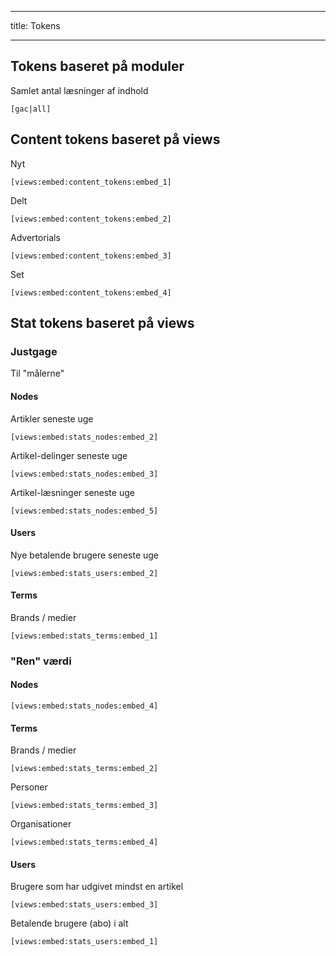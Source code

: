 


---
title: Tokens

---





## Tokens baseret på moduler

Samlet antal læsninger af indhold

	[gac|all]


## Content tokens baseret på views


Nyt

	[views:embed:content_tokens:embed_1]


Delt

	[views:embed:content_tokens:embed_2]


Advertorials

	[views:embed:content_tokens:embed_3]


Set

	[views:embed:content_tokens:embed_4]


## Stat tokens baseret på views

### Justgage

Til "målerne"

#### Nodes

Artikler seneste uge

	[views:embed:stats_nodes:embed_2]

Artikel-delinger seneste uge

	[views:embed:stats_nodes:embed_3]

Artikel-læsninger seneste uge

	[views:embed:stats_nodes:embed_5]








#### Users

Nye betalende brugere seneste uge

	[views:embed:stats_users:embed_2]

#### Terms

Brands / medier

	[views:embed:stats_terms:embed_1]

### "Ren" værdi

#### Nodes

	[views:embed:stats_nodes:embed_4]

#### Terms

Brands / medier

	[views:embed:stats_terms:embed_2]

Personer

	[views:embed:stats_terms:embed_3]

Organisationer

	[views:embed:stats_terms:embed_4]

#### Users

Brugere som har udgivet mindst en artikel

	[views:embed:stats_users:embed_3]

Betalende brugere (abo) i alt

	[views:embed:stats_users:embed_1]

